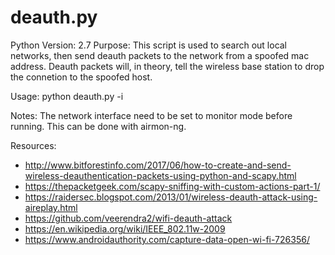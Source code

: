 # deauth.py

Python    Version: 2.7
Purpose:  This script is used to search out local networks, then send deauth packets to the network from a spoofed mac address. Deauth packets will, in theory, tell the wireless base station to drop the connetion to the spoofed host.

Usage:    python deauth.py -i <network interface>

Notes:    The network interface need to be set to monitor mode before running. This can be done with airmon-ng.

Resources:
* http://www.bitforestinfo.com/2017/06/how-to-create-and-send-wireless-deauthentication-packets-using-python-and-scapy.html
* https://thepacketgeek.com/scapy-sniffing-with-custom-actions-part-1/
* https://raidersec.blogspot.com/2013/01/wireless-deauth-attack-using-aireplay.html
* https://github.com/veerendra2/wifi-deauth-attack
* https://en.wikipedia.org/wiki/IEEE_802.11w-2009
* https://www.androidauthority.com/capture-data-open-wi-fi-726356/